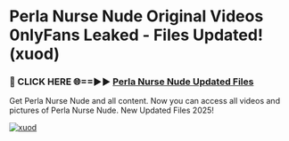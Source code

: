 # Perla Nurse Nude Original Videos 0nlyFans Leaked - Files Updated! (xuod)

<h3>🔴 CLICK HERE 🌐==►► <a href="https://tinyurl.com/yc6ubb5a" rel="nofollow">Perla Nurse Nude Updated Files</a></h3>

Get Perla Nurse Nude and all content. Now you can access all videos and pictures of Perla Nurse Nude. New Updated Files 2025!

[![xuod](https://i.imgur.com/7eu0CRL.gif)](https://tinyurl.com/yc6ubb5a)
